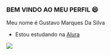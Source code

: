 ### BEM VINDO AO MEU PERFIL 😄

Meu nome é Gustavo Marques Da Silva

- Estou estudando na [Alura](https://www.alura.com.br)

![](https://media1.tenor.com/m/TykQcM6kNjEAAAAC/cat-grin.gif)
